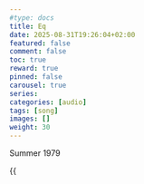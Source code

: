 ```yaml
---
#type: docs 
title: Eq
date: 2025-08-31T19:26:04+02:00
featured: false
comment: false
toc: true
reward: true
pinned: false
carousel: true
series:
categories: [audio]
tags: [song]
images: []
weight: 30 
---
```


Summer 1979

{{<audio src="eq.mp3" caption="eq">}}

<!--more-->




